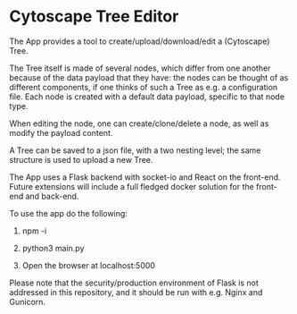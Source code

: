 # Cytoscape Tree Editor

The App provides a tool to create/upload/download/edit a (Cytoscape) Tree. 

The Tree itself is made of several nodes, which differ from one another because of the data payload that they have: the nodes can be 
thought of as different components, if one thinks of such a Tree as e.g. a configuration file. Each node is created with a default 
data payload, specific to that node type. 

When editing the node, one can create/clone/delete a node, as well as modify the payload content. 

A Tree can be saved to a json file, with a two nesting level; the same structure is used to upload a new Tree.

The App uses a Flask backend with socket-io and React on the front-end. Future extensions will include a full fledged docker solution for the front-end and back-end. 

To use the app do the following:

1) npm -i

2) python3 main.py

3) Open the browser at localhost:5000

Please note that the security/production environment of Flask is not addressed in this repository, and it should be run with e.g. Nginx and Gunicorn.


